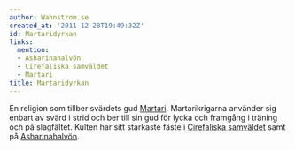```yaml
---
author: Wahnstrom.se
created_at: '2011-12-28T19:49:32Z'
id: Martaridyrkan
links:
  mention:
  - Asharinahalvön
  - Cirefaliska samväldet
  - Martari
title: Martaridyrkan
---
```


En religion som tillber svärdets gud [Martari]. Martarikrigarna använder sig enbart av svärd i strid
och ber till sin gud för lycka och framgång i träning och på slagfältet. Kulten har sitt starkaste
fäste i [Cirefaliska samväldet] samt på [Asharinahalvön].

  [Martari]: Martari
  [Cirefaliska samväldet]: Cirefaliska_samväldet
  [Asharinahalvön]: Asharinahalvön